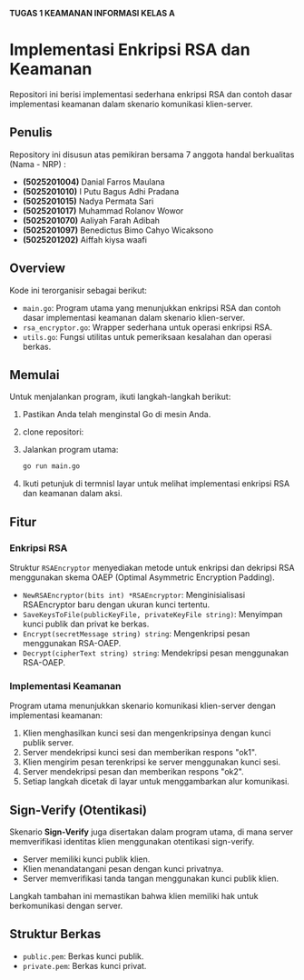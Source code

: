 **TUGAS 1 KEAMANAN INFORMASI KELAS A**

# Implementasi Enkripsi RSA dan Keamanan

Repositori ini berisi implementasi sederhana enkripsi RSA dan contoh dasar implementasi keamanan dalam skenario komunikasi klien-server.

## Penulis

Repository ini disusun atas pemikiran bersama 7 anggota handal berkualitas (Nama - NRP) :
- **(5025201004)** Danial Farros Maulana 
- **(5025201010)** I Putu Bagus Adhi Pradana
- **(5025201015)** Nadya Permata Sari
- **(5025201017)** Muhammad Rolanov Wowor
- **(5025201070)** Aaliyah Farah Adibah
- **(5025201097)** Benedictus Bimo Cahyo Wicaksono
- **(5025201202)** Aiffah kiysa waafi        


## Overview

Kode ini terorganisir sebagai berikut:

- `main.go`: Program utama yang menunjukkan enkripsi RSA dan contoh dasar implementasi keamanan dalam skenario klien-server.
- `rsa_encryptor.go`: Wrapper sederhana untuk operasi enkripsi RSA.
- `utils.go`: Fungsi utilitas untuk pemeriksaan kesalahan dan operasi berkas.

## Memulai

Untuk menjalankan program, ikuti langkah-langkah berikut:

1. Pastikan Anda telah menginstal Go di mesin Anda.
2. clone repositori:
3. Jalankan program utama:

    ```bash
    go run main.go
    ```

4. Ikuti petunjuk di termnisl layar untuk melihat implementasi enkripsi RSA dan keamanan dalam aksi.

## Fitur

### Enkripsi RSA

Struktur `RSAEncryptor` menyediakan metode untuk enkripsi dan dekripsi RSA menggunakan skema OAEP (Optimal Asymmetric Encryption Padding).

- `NewRSAEncryptor(bits int) *RSAEncryptor`: Menginisialisasi RSAEncryptor baru dengan ukuran kunci tertentu.
- `SaveKeysToFile(publicKeyFile, privateKeyFile string)`: Menyimpan kunci publik dan privat ke berkas.
- `Encrypt(secretMessage string) string`: Mengenkripsi pesan menggunakan RSA-OAEP.
- `Decrypt(cipherText string) string`: Mendekripsi pesan menggunakan RSA-OAEP.

### Implementasi Keamanan

Program utama menunjukkan skenario komunikasi klien-server dengan implementasi keamanan:

1. Klien menghasilkan kunci sesi dan mengenkripsinya dengan kunci publik server.
2. Server mendekripsi kunci sesi dan memberikan respons "ok1".
3. Klien mengirim pesan terenkripsi ke server menggunakan kunci sesi.
4. Server mendekripsi pesan dan memberikan respons "ok2".
5. Setiap langkah dicetak di layar untuk menggambarkan alur komunikasi.

## Sign-Verify (Otentikasi)

Skenario **Sign-Verify** juga disertakan dalam program utama, di mana server memverifikasi identitas klien menggunakan otentikasi sign-verify.

- Server memiliki kunci publik klien.
- Klien menandatangani pesan dengan kunci privatnya.
- Server memverifikasi tanda tangan menggunakan kunci publik klien.

Langkah tambahan ini memastikan bahwa klien memiliki hak untuk berkomunikasi dengan server.

## Struktur Berkas

- `public.pem`: Berkas kunci publik.
- `private.pem`: Berkas kunci privat.